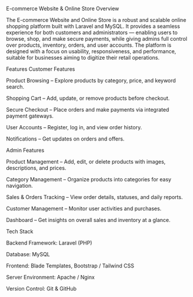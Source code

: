 E-commerce Website & Online Store
Overview

The E-commerce Website and Online Store is a robust and scalable online shopping platform built with Laravel and MySQL.
It provides a seamless experience for both customers and administrators — enabling users to browse, shop, and make secure payments, while giving admins full control over products, inventory, orders, and user accounts.
The platform is designed with a focus on usability, responsiveness, and performance, suitable for businesses aiming to digitize their retail operations.

Features
Customer Features

Product Browsing – Explore products by category, price, and keyword search.

Shopping Cart – Add, update, or remove products before checkout.

Secure Checkout – Place orders and make payments via integrated payment gateways.

User Accounts – Register, log in, and view order history.

Notifications – Get updates on orders and offers.

Admin Features

Product Management – Add, edit, or delete products with images, descriptions, and prices.

Category Management – Organize products into categories for easy navigation.

Sales & Orders Tracking – View order details, statuses, and daily reports.

Customer Management – Monitor user activities and purchases.

Dashboard – Get insights on overall sales and inventory at a glance.

Tech Stack

Backend Framework: Laravel (PHP)

Database: MySQL

Frontend: Blade Templates, Bootstrap / Tailwind CSS

Server Environment: Apache / Nginx

Version Control: Git & GitHub
